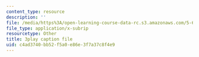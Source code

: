 ```yaml
---
content_type: resource
description: ''
file: /media/https%3A/open-learning-course-data-rc.s3.amazonaws.com/5-60-thermodynamics-kinetics-spring-2008/c4ad3740bb52f5a0e86e3f7a37c8f4e9_u6s_jy0n6vI.srt
file_type: application/x-subrip
resourcetype: Other
title: 3play caption file
uid: c4ad3740-bb52-f5a0-e86e-3f7a37c8f4e9
---
```

